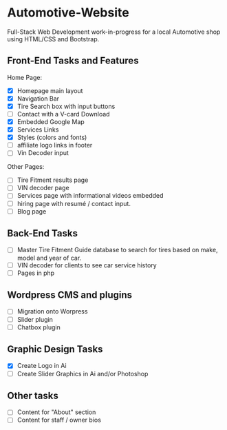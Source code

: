 # Automotive-Website
Full-Stack Web Development work-in-progress for a local Automotive shop using HTML/CSS and Bootstrap.

## Front-End Tasks and Features
Home Page:
- [x] Homepage main layout
- [x] Navigation Bar 
- [x] Tire Search box with input buttons
- [ ] Contact with a V-card Download
- [x] Embedded Google Map
- [x] Services Links
- [x] Styles (colors and fonts)
- [ ] affiliate logo links in footer 
- [ ] Vin Decoder input

Other Pages:
- [ ] Tire Fitment results page
- [ ] VIN decoder page
- [ ] Services page with informational videos embedded
- [ ] hiring page with resumé / contact input. 
- [ ] Blog page

## Back-End Tasks
- [ ] Master Tire Fitment Guide database to search for tires based on make, model and year of car. 
- [ ] VIN decoder for clients to see car service history
- [ ] Pages in php

## Wordpress CMS and plugins
- [ ] Migration onto Worpress
- [ ] Slider plugin
- [ ] Chatbox plugin

## Graphic Design Tasks
- [x] Create Logo in Ai
- [ ] Create Slider Graphics in Ai and/or Photoshop

## Other tasks 
- [ ] Content for "About" section
- [ ] Content for staff / owner bios
